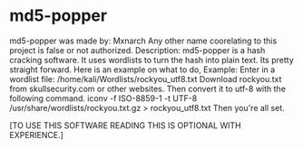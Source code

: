 # md5-popper
md5-popper was made by: Mxnarch Any other name coorelating to this project is false or not authorized. Description: md5-popper is a hash cracking software. It uses wordlists to turn the hash into plain text. Its pretty straight forward. Here is an example on what to do, Example: Enter in a wordlist file: /home/kali/Wordlists/rockyou_utf8.txt Download rockyou.txt from skullsecurity.com or other websites. Then convert it to utf-8 with the following command. iconv -f ISO-8859-1 -t UTF-8 /usr/share/wordlists/rockyou.txt.gz > rockyou_utf8.txt Then you're all set.

[TO USE THIS SOFTWARE READING THIS IS OPTIONAL WITH EXPERIENCE.]

